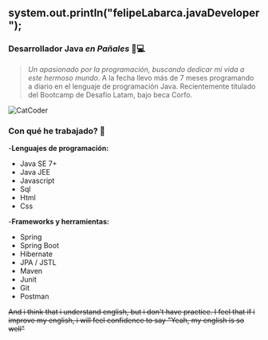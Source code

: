 
## system.out.println("felipeLabarca.javaDeveloper");

### Desarrollador Java *en Pañales* 👶💻

>*Un apasionado por la programación, buscando dedicar mi vida a este hermoso mundo*.
>A la fecha llevo más de 7 meses programando a diario en el lenguaje de programación Java. Recientemente titulado del Bootcamp de Desafío Latam, bajo beca Corfo. 

![CatCoder](https://c.tenor.com/_UYphwC-hZ0AAAAM/cat-keyboard.gif)

### Con qué he trabajado? 🤔

-**Lenguajes de programación:** 
  - Java SE 7+ 
  - Java JEE 
  - Javascript 
  - Sql 
  - Html 
  - Css
  
-**Frameworks y herramientas:** 
  - Spring 
  - Spring Boot 
  - Hibernate 
  - JPA / JSTL  
  - Maven 
  - Junit 
  - Git 
  - Postman 
  
~~And i think that i understand english, but i don't have practice. I feel that if i improve my english,  i will feel confidence to say "Yeah, my english is so well"~~

